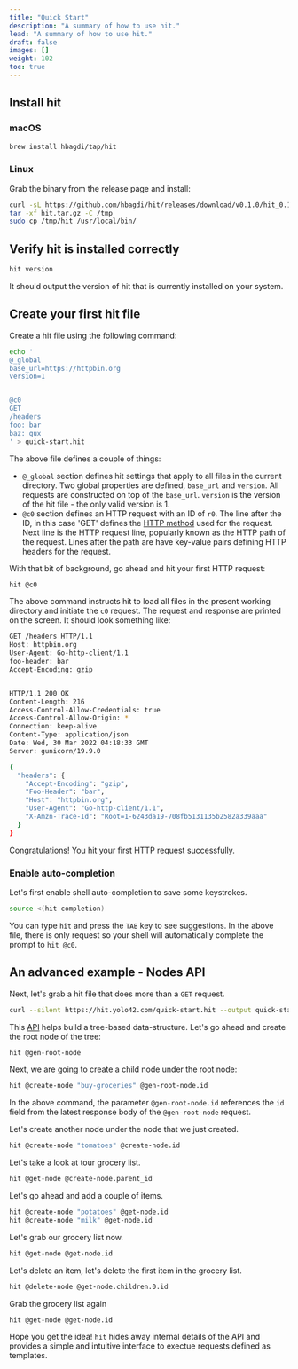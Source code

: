 ```yaml
---
title: "Quick Start"
description: "A summary of how to use hit."
lead: "A summary of how to use hit."
draft: false
images: []
weight: 102
toc: true
---
```


## Install hit

### macOS

```bash
brew install hbagdi/tap/hit
```

### Linux

Grab the binary from the release page and install:

```bash
curl -sL https://github.com/hbagdi/hit/releases/download/v0.1.0/hit_0.1.0_linux_amd64.tar.gz -o hit.tar.gz
tar -xf hit.tar.gz -C /tmp
sudo cp /tmp/hit /usr/local/bin/
```

## Verify hit is installed correctly

```bash
hit version
```

It should output the version of hit that is currently installed on your system.

## Create your first hit file

Create a hit file using the following command:

```bash
echo '
@_global
base_url=https://httpbin.org
version=1


@c0
GET
/headers
foo: bar
baz: qux
' > quick-start.hit
```

The above file defines a couple of things:

- `@_global` section defines hit settings that apply to all files in the
current directory. Two global properties are defined, `base_url` and `version`.
All requests are constructed on top of the `base_url`. `version` is the
version of the hit file - the only valid version is 1.
- `@c0` section defines an HTTP request with an ID of `r0`. The line after
the ID, in this case 'GET' defines the
[HTTP method](https://developer.mozilla.org/en-US/docs/Web/HTTP/Methods)
used for the request. Next line is the HTTP request line, popularly
known as the HTTP path of the request. Lines after the path are have
key-value pairs defining HTTP headers for the request.

With that bit of background, go ahead and hit your first HTTP request:

```bash
hit @c0
```

The above command instructs hit to load all files in the present working
directory and initiate the `c0` request.
The request and response are printed on the screen. It should look something
like:

```bash
GET /headers HTTP/1.1
Host: httpbin.org
User-Agent: Go-http-client/1.1
foo-header: bar
Accept-Encoding: gzip


HTTP/1.1 200 OK
Content-Length: 216
Access-Control-Allow-Credentials: true
Access-Control-Allow-Origin: *
Connection: keep-alive
Content-Type: application/json
Date: Wed, 30 Mar 2022 04:18:33 GMT
Server: gunicorn/19.9.0

{
  "headers": {
    "Accept-Encoding": "gzip",
    "Foo-Header": "bar",
    "Host": "httpbin.org",
    "User-Agent": "Go-http-client/1.1",
    "X-Amzn-Trace-Id": "Root=1-6243da19-708fb5131135b2582a339aaa"
  }
}
```

Congratulations! You hit your first HTTP request successfully.


### Enable auto-completion

Let's first enable shell auto-completion to save some keystrokes.

```bash
source <(hit completion)
```

You can type `hit` and press the `TAB` key to see suggestions.
In the above file, there is only request so your shell will automatically
complete the prompt to `hit @c0`.


## An advanced example - Nodes API

Next, let's grab a hit file that does more than a `GET` request.

```bash
curl --silent https://hit.yolo42.com/quick-start.hit --output quick-start.hit
```

This [API](https://nodes.yolo42.com) helps build a tree-based
data-structure. Let's go ahead and create the root node of the tree:

```bash
hit @gen-root-node
```

Next, we are going to create a child node under the root node:

```bash
hit @create-node "buy-groceries" @gen-root-node.id
```

In the above command, the parameter `@gen-root-node.id` references the
`id` field from the latest response body of the `@gen-root-node` request.

Let's create another node under the node that we just created.

```bash
hit @create-node "tomatoes" @create-node.id
```

Let's take a look at tour grocery list.

```bash
hit @get-node @create-node.parent_id
```

Let's go ahead and add a couple of items.

```bash
hit @create-node "potatoes" @get-node.id
hit @create-node "milk" @get-node.id
```

Let's grab our grocery list now.

```bash
hit @get-node @get-node.id
```

Let's delete an item, let's delete the first item in the grocery list.

```bash
hit @delete-node @get-node.children.0.id
```

Grab the grocery list again

```bash
hit @get-node @get-node.id
```

Hope you get the idea!
`hit` hides away internal details of the API and provides a simple and
intuitive interface to exectue requests defined as templates.
